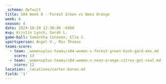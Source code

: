 ```yaml
---
_schema: default
title: S04 Week 6 - Forest Green vs Neon Orange
week: 6
season: 4
date: 2024-10-20 12:30:00 -0400
mvp: Kristin Lynch, Sarah L.
game-ball: Samantha Coceano, Elle C.
sportsperson: Angel V., Mix Thomas
teams-score:
  - team: _womensplus-teams/s04-women-s-forest-green-bush-gard-ems.md
    score: 13
  - team: _womensplus-teams/s04-women-s-neon-orange-citrus-got-real.md
    score: 12
location: _locations/carter-baron.md
field: '1'
---
```


